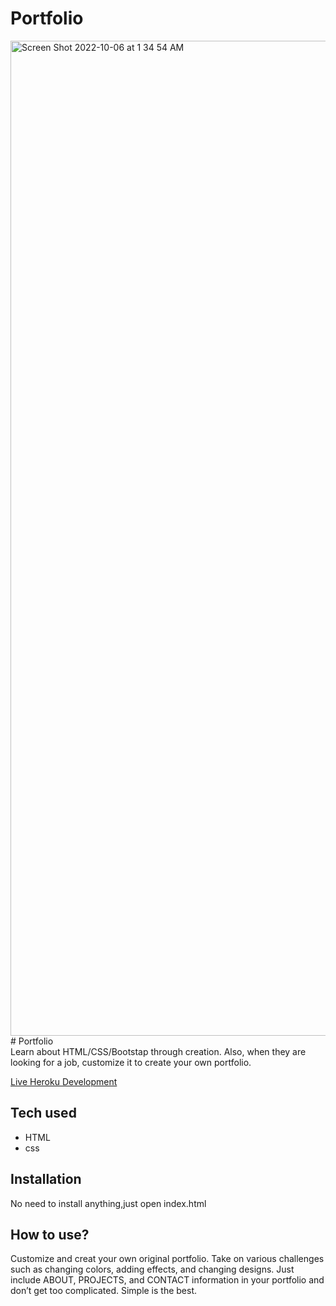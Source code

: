 # Portfolio
<img width="1592" alt="Screen Shot 2022-10-06 at 1 34 54 AM" src="https://user-images.githubusercontent.com/111404478/194223024-adda5759-7170-4aee-93a3-34b61920182d.png">
# Portfolio<br/>
Learn about HTML/CSS/Bootstap through creation. Also, when they are looking for a job, customize it to create your own portfolio.

[Live Heroku Development](https://portfolio.akashmsra.repl.co)

## Tech used
* HTML
* css
## Installation
No need to install anything,just open index.html
## How to use?
Customize and creat your own original portfolio. Take on various challenges such as changing colors, adding effects, and changing designs. Just include ABOUT, PROJECTS, and CONTACT information in your portfolio and don’t get too complicated. Simple is the best.
